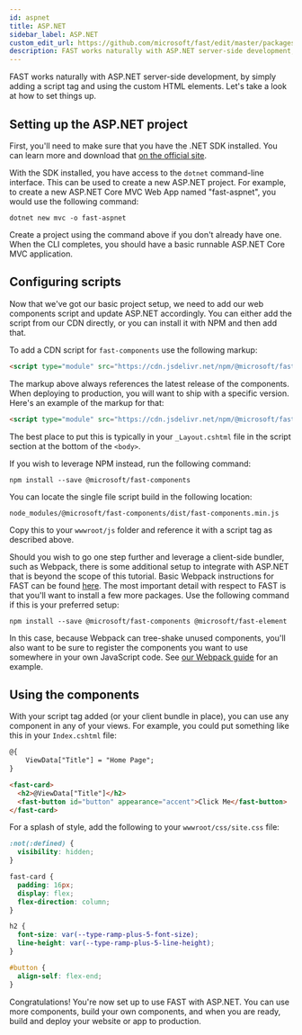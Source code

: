 ```yaml
---
id: aspnet
title: ASP.NET
sidebar_label: ASP.NET
custom_edit_url: https://github.com/microsoft/fast/edit/master/packages/web-components/fast-foundation/docs/integrations/aspnet.md
description: FAST works naturally with ASP.NET server-side development, by simply adding a script tag and using the custom HTML elements. Let's take a look at how to set things up.
---
```


FAST works naturally with ASP.NET server-side development, by simply adding a script tag and using the custom HTML elements. Let's take a look at how to set things up.

## Setting up the ASP.NET project

First, you'll need to make sure that you have the .NET SDK installed. You can learn more and download that [on the official site](https://dotnet.microsoft.com/download).

With the SDK installed, you have access to the `dotnet` command-line interface. This can be used to create a new ASP.NET project. For example, to create a new ASP.NET Core MVC Web App named "fast-aspnet", you would use the following command:

```shell
dotnet new mvc -o fast-aspnet
```

Create a project using the command above if you don't already have one. When the CLI completes, you should have a basic runnable ASP.NET Core MVC application.

## Configuring scripts

Now that we've got our basic project setup, we need to add our web components script and update ASP.NET accordingly. You can either add the script from our CDN directly, or you can install it with NPM and then add that.

To add a CDN script for `fast-components` use the following markup:

```html
<script type="module" src="https://cdn.jsdelivr.net/npm/@microsoft/fast-components/dist/fast-components.min.js"></script>
```

The markup above always references the latest release of the components. When deploying to production, you will want to ship with a specific version. Here's an example of the markup for that:

```html
<script type="module" src="https://cdn.jsdelivr.net/npm/@microsoft/fast-components@2.16.0/dist/fast-components.min.js"></script>
```

The best place to put this is typically in your `_Layout.cshtml` file in the script section at the bottom of the `<body>`.

If you wish to leverage NPM instead, run the following command:

```shell
npm install --save @microsoft/fast-components
```

You can locate the single file script build in the following location:

```shell
node_modules/@microsoft/fast-components/dist/fast-components.min.js
```

Copy this to your `wwwroot/js` folder and reference it with a script tag as described above.

Should you wish to go one step further and leverage a client-side bundler, such as Webpack, there is some additional setup to integrate with ASP.NET that is beyond the scope of this tutorial. Basic Webpack instructions for FAST can be found [here](./webpack). The most important detail with respect to FAST is that you'll want to install a few more packages. Use the following command if this is your preferred setup:

```shell
npm install --save @microsoft/fast-components @microsoft/fast-element
```

In this case, because Webpack can tree-shake unused components, you'll also want to be sure to register the components you want to use somewhere in your own JavaScript code. See [our Webpack guide](./webpack) for an example.

## Using the components

With your script tag added (or your client bundle in place), you can use any component in any of your views. For example, you could put something like this in your `Index.cshtml` file:

```html
@{
    ViewData["Title"] = "Home Page";
}

<fast-card>
  <h2>@ViewData["Title"]</h2>
  <fast-button id="button" appearance="accent">Click Me</fast-button>
</fast-card>
```

For a splash of style, add the following to your `wwwroot/css/site.css` file:

```css
:not(:defined) {
  visibility: hidden;
}

fast-card {
  padding: 16px;
  display: flex;
  flex-direction: column;
}

h2 {
  font-size: var(--type-ramp-plus-5-font-size);
  line-height: var(--type-ramp-plus-5-line-height);
}

#button {
  align-self: flex-end;
}
```

Congratulations! You're now set up to use FAST with ASP.NET. You can use more components, build your own components, and when you are ready, build and deploy your website or app to production.
